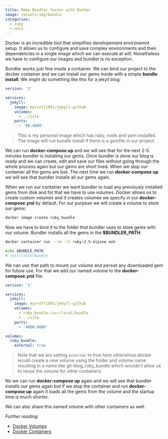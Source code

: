 ```yaml
---
title: Make Bundler faster with Docker
image: /assets/img/bundle
categories: 
  - ruby
  - unix
---
```


Docker is an incredible tool that simplifies developement environemnt setup.
It allows us to configure and save complex environments and their dependencies
in a single image which we can execute at will. Nonetheless we have to configure
our images and bundler is no exception.

Bundler works just fine inside a container. We can bind our project to the
docker container and we can install our gems inside with a simple
**bundle install**. We might do something like this for a jekyll blog:

```yaml
version: '2'

services:
  jekyll:
    image: mycroft1891/jekyll-github
    volumes:
      - .:/site
    ports:
      - '80:4000'

```

> This is my personal image which has ruby, node and yarn installed.
> The image will run bundle install if there is a gemfile in our project.

We can run **docker-compose up** and we will see that for the next 2-5 minutes
bundler is installing our gems. Once bundler is done our blog is ready and
we can create, edit and save our files without going through the whole process
again but our gems are short lived. When we stop our container all the gems are
lost. The next time we run **docker-compose up** we will see that bundler
installs all our gems again.

When we run our container we want bundler to load any previously installed gems
from disk and for that we have to use volumes. Docker allows us to create custom
volumes and it creates volumes we specify in our **docker-compose.yml** by
default. For our purpose we will create a volume to store our gems:

```bash
docker image create ruby_bundle
```

Now we have to bind it to the folder that bundler uses to store gems with our
volume. Bundler installs all the gems in the **$BUNDLER_PATH**:

```bash
docker container run --rm -it ruby:2.5-alpine ash

echo $BUNDLE_PATH
# /usr/local/bundle
```

We can use that path to mount our volume and persist any downloaded gem for
future use. For that we add our named volume to the **docker-compose.yml** file:

```yaml
version: '2'

services:
  jekyll:
    image: mycroft1891/jekyll-github
    volumes:
      - ruby_bundle:/usr/local/bundle
      - .:/site
    ports:
      - '4000:4000'

volumes:
  ruby_bundle:
    external: true
```

> Note that we are setting `external` to true here otherwhise docker would
> create a new volume using the folder and volume name resulting in a name
> like git-blog_ruby_bundle which wouldn't allow us to reuse the volume for
> other containers.

No we can run **docker-compose up** again and we will see that bundler installs our gems again but if we stop the container and run **docker-compose up** again
it loads all the gems from the volume and the startup time is much shorter.

We can also share this named volume with other containers as well.

*Further reading:*

- [Docker Volumes](https://docs.docker.com/compose/compose-file/#volumes)
- [Docker Containers](https://docs.docker.com/engine/reference/commandline/container_run/)
